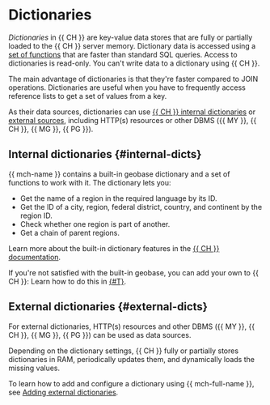# Dictionaries

_Dictionaries_ in {{ CH }} are key-value data stores that are fully or partially loaded to the {{ CH }} server memory.
Dictionary data is accessed using a [set of functions](https://clickhouse.yandex/docs/en/query_language/functions/ext_dict_functions/) that are faster than standard SQL queries. Access to dictionaries is read-only. You can't write data to a dictionary using {{ CH }}.

The main advantage of dictionaries is that they're faster compared to JOIN operations. Dictionaries are useful when you have to frequently access reference lists to get a set of values from a key.

As their data sources, dictionaries can use [{{ CH }} internal dictionaries](https://clickhouse.yandex/docs/en/query_language/dicts/internal_dicts/) or [external sources](https://clickhouse.yandex/docs/en/query_language/dicts/external_dicts/), including HTTP(s) resources or other DBMS ({{ MY }}, {{ CH }}, {{ MG }}, {{ PG }}).

## Internal dictionaries {#internal-dicts}

{{ mch-name }} contains a built-in geobase dictionary and a set of functions to work with it. The dictionary lets you:

* Get the name of a region in the required language by its ID.
* Get the ID of a city, region, federal district, country, and continent by the region ID.
* Check whether one region is part of another.
* Get a chain of parent regions.

Learn more about the built-in dictionary features in the [{{ CH }} documentation](https://clickhouse.yandex/docs/en/query_language/functions/ym_dict_functions/).

If you're not satisfied with the built-in geobase, you can add your own to {{ CH }}: Learn how to do this in [{#T}](../operations/internal-dictionaries.md).

## External dictionaries {#external-dicts}

For external dictionaries, HTTP(s) resources and other DBMS ({{ MY }}, {{ CH }}, {{ MG }}, {{ PG }}) can be used as data sources.

Depending on the dictionary settings, {{ CH }} fully or partially stores dictionaries in RAM, periodically updates them, and dynamically loads the missing values.

To learn how to add and configure a dictionary using {{ mch-full-name }}, see [Adding external dictionaries](../operations/dictionaries.md).

